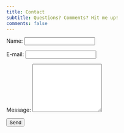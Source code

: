 ```yaml
---
title: Contact
subtitle: Questions? Comments? Hit me up!
comments: false
---
```


<form class="form-group" name="contactForm" action="https://formspree.io/tony@tonyjunkes.com" method="post">
	<input type="hidden" name="_next" value="http://tonyjunkes.com/thanks">
	<input type="hidden" name="_subject" value="tonyjunkes.com - Contact Form Submission">
	<input type="text" name="_gotcha" style="display:none">
	<p><label for="name">Name:</label>
	<input name="name" class="form-control" type="text" value=""></p>
	<p><label for="email">E-mail:</label>
	<input name="email" class="form-control" type="text" value=""></p>
	<p><label for="message">Message:</label>
	<textarea name="message" class="form-control" rows="8"></textarea></p>
	<div><button class="btn btn-lg btn-primary" type="submit" value="Send">Send <i class="fa fa-lg fa-angle-double-right"></i></button></div>
</form>
